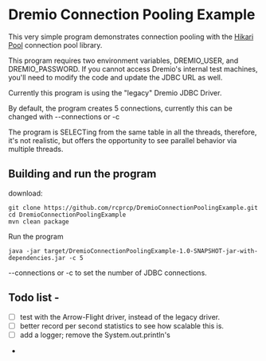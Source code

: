 # Dremio Connection Pooling Example


This very simple program demonstrates connection pooling with the [Hikari Pool](https://github.com/brettwooldridge/HikariCP) connection pool library.

This program requires two environment variables, DREMIO_USER, and DREMIO_PASSWORD.  If you cannot access Dremio's internal test machines, you'll need to modify the code and update the JDBC URL as well.

Currently this program is using the "legacy" Dremio JDBC Driver.  

By default, the program creates 5 connections, currently this can be changed with --connections or -c

The program is SELECTing from the same table in all the threads, therefore, it's not realistic, but offers the opportunity to see parallel behavior via multiple threads.  

## Building and run the program
download: 
``` shell
git clone https://github.com/rcprcp/DremioConnectionPoolingExample.git
cd DremioConnectionPoolingExample
mvn clean package 
```
Run the program
```shell
java -jar target/DremioConnectionPoolingExample-1.0-SNAPSHOT-jar-with-dependencies.jar -c 5 
```
--connections or -c to set the number of JDBC connections. 

## Todo list - 
- [ ] test with the Arrow-Flight driver, instead of the legacy driver. 
- [ ] better record per second statistics to see how scalable this is. 
- [ ] add a logger; remove the System.out.println's
- 